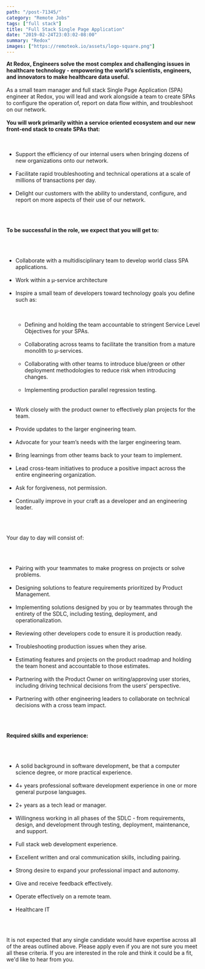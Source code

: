 ```yaml
---
path: "/post-71345/"
category: "Remote Jobs"
tags: ["full stack"]
title: "Full Stack Single Page Application"
date: "2019-02-24T23:03:02-08:00"
summary: "Redox"
images: ["https://remoteok.io/assets/logo-square.png"]
---
```


<strong>At Redox, Engineers solve the most complex and challenging issues in healthcare technology - empowering the world&rsquo;s scientists, engineers, and innovators to make healthcare data useful.</strong><br /><br />As a small team manager and full stack Single Page Application (SPA) engineer at Redox, you will lead and work alongside a team to create SPAs to configure the operation of, report on data flow within, and troubleshoot on our network.<br /><br /><strong>You will work primarily within a service oriented ecosystem and our new front-end stack to create SPAs that:</strong><br /><br /><ul><br /><li>Support the efficiency of our internal users when bringing dozens of new organizations onto our network.</li><br /><li>Facilitate rapid troubleshooting and technical operations at a scale of millions of transactions per day.</li><br /><li>Delight our customers with the ability to understand, configure, and report on more aspects of their use of our network.</li><br /></ul><br /><p><strong>To be successful in the role, we expect that you will get to:</strong></p><br /><ul><br /><li>Collaborate with a multidisciplinary team to develop world class SPA applications.</li><br /><li>Work within a &micro;-service architecture</li><br /><li>Inspire a small team of developers toward technology goals you define such as:</li><br /><ul><br /><li>Defining and holding the team accountable to stringent Service Level Objectives for your SPAs.</li><br /><li>Collaborating across teams to facilitate the transition from a mature monolith to &micro;-services.</li><br /><li>Collaborating with other teams to introduce blue/green or other deployment methodologies to reduce risk when introducing changes.</li><br /><li>Implementing production parallel regression testing.</li><br /></ul><br /><li>Work closely with the product owner to effectively plan projects for the team.</li><br /><li>Provide updates to the larger engineering team.</li><br /><li>Advocate for your team&rsquo;s needs with the larger engineering team.</li><br /><li>Bring learnings from other teams back to your team to implement.</li><br /><li>Lead cross-team initiatives to produce a positive impact across the entire engineering organization.</li><br /><li>Ask for forgiveness, not permission.</li><br /><li>Continually improve in your craft as a developer and an engineering leader.</li><br /></ul><br /><p>Your day to day will consist of:</p><br /><ul><br /><li>Pairing with your teammates to make progress on projects or solve problems.</li><br /><li>Designing solutions to feature requirements prioritized by Product Management.</li><br /><li>Implementing solutions designed by you or by teammates through the entirety of the SDLC, including testing, deployment, and operationalization.</li><br /><li>Reviewing other developers code to ensure it is production ready.</li><br /><li>Troubleshooting production issues when they arise.</li><br /><li>Estimating features and projects on the product roadmap and holding the team honest and accountable to those estimates.</li><br /><li>Partnering with the Product Owner on writing/approving user stories, including driving technical decisions from the users&rsquo; perspective.</li><br /><li>Partnering with other engineering leaders to collaborate on technical decisions with a cross team impact.</li><br /></ul><br /><p><strong>Required skills and experience:</strong></p><br /><ul><br /><li>A solid background in software development, be that a computer science degree, or more practical experience.</li><br /><li>4+ years professional software development experience in one or more general purpose languages.</li><br /><li>2+ years as a tech lead or manager.</li><br /><li>Willingness working in all phases of the SDLC - from requirements, design, and development through testing, deployment, maintenance, and support.</li><br /><li>Full stack web development experience.</li><br /><li>Excellent written and oral communication skills, including pairing.</li><br /><li>Strong desire to expand your professional impact and autonomy.</li><br /><li>Give and receive feedback effectively.</li><br /><li>Operate effectively on a remote team.</li><br /><li>Healthcare IT</li><br /></ul><br /><p>It is not expected that any single candidate would have expertise across all of the areas outlined above. Please apply even if you are not sure you meet all these criteria. If you are interested in the role and think it could be a fit, we'd like to hear from you.</p>
